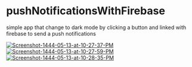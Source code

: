 # pushNotificationsWithFirebase
simple app that change to dark mode by clicking a button and linked with firebase to send a push notifications

<a href="https://ibb.co/3NdsTj7"><img src="https://i.ibb.co/DCWb1vt/Screenshot-1444-05-13-at-10-27-37-PM.png" alt="Screenshot-1444-05-13-at-10-27-37-PM" border="0"></a>
<a href="https://ibb.co/KWgWS0B"><img src="https://i.ibb.co/BBJBFzv/Screenshot-1444-05-13-at-10-27-59-PM.png" alt="Screenshot-1444-05-13-at-10-27-59-PM" border="0"></a>
<a href="https://ibb.co/fvLxZ3M"><img src="https://i.ibb.co/py5LNH2/Screenshot-1444-05-13-at-10-28-35-PM.png" alt="Screenshot-1444-05-13-at-10-28-35-PM" border="0"></a>
